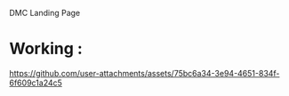 DMC Landing Page

# Working :


https://github.com/user-attachments/assets/75bc6a34-3e94-4651-834f-6f609c1a24c5


